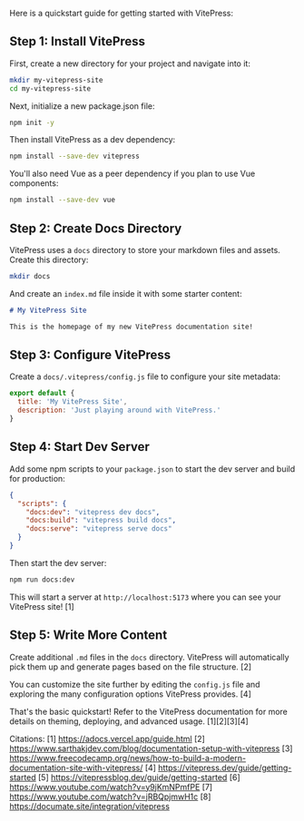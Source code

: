 Here is a quickstart guide for getting started with VitePress:

## Step 1: Install VitePress

First, create a new directory for your project and navigate into it:

```bash
mkdir my-vitepress-site
cd my-vitepress-site
```

Next, initialize a new package.json file:

```bash
npm init -y
```

Then install VitePress as a dev dependency:

```bash
npm install --save-dev vitepress
```

You'll also need Vue as a peer dependency if you plan to use Vue components:

```bash
npm install --save-dev vue
```

## Step 2: Create Docs Directory

VitePress uses a `docs` directory to store your markdown files and assets. Create this directory:

```bash
mkdir docs
```

And create an `index.md` file inside it with some starter content:

```markdown
# My VitePress Site

This is the homepage of my new VitePress documentation site!
```

## Step 3: Configure VitePress

Create a `docs/.vitepress/config.js` file to configure your site metadata:

```js
export default {
  title: 'My VitePress Site',
  description: 'Just playing around with VitePress.'
}
```

## Step 4: Start Dev Server

Add some npm scripts to your `package.json` to start the dev server and build for production:

```json
{
  "scripts": {
    "docs:dev": "vitepress dev docs",
    "docs:build": "vitepress build docs",
    "docs:serve": "vitepress serve docs"
  }
}
```

Then start the dev server:

```bash
npm run docs:dev
```

This will start a server at `http://localhost:5173` where you can see your VitePress site! [1]

## Step 5: Write More Content

Create additional `.md` files in the `docs` directory. VitePress will automatically pick them up and generate pages based on the file structure. [2]

You can customize the site further by editing the `config.js` file and exploring the many configuration options VitePress provides. [4]

That's the basic quickstart! Refer to the VitePress documentation for more details on theming, deploying, and advanced usage. [1][2][3][4]

Citations:
[1] https://adocs.vercel.app/guide.html
[2] https://www.sarthakjdev.com/blog/documentation-setup-with-vitepress
[3] https://www.freecodecamp.org/news/how-to-build-a-modern-documentation-site-with-vitepress/
[4] https://vitepress.dev/guide/getting-started
[5] https://vitepressblog.dev/guide/getting-started
[6] https://www.youtube.com/watch?v=y9jKmNPmfPE
[7] https://www.youtube.com/watch?v=jRBQpjmwH1c
[8] https://documate.site/integration/vitepress
